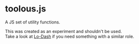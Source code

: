 toolous.js
==========

A JS set of utility functions.  

This was created as an experiment and shouldn't be used.  
Take a look at [Lo-Dash](http://lodash.com/) if you need something with a similar role.